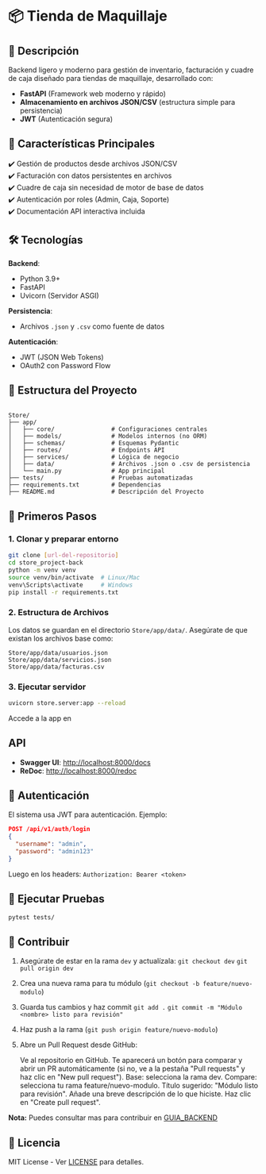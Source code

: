 # 📦 Tienda de Maquillaje

## 🚀 Descripción

Backend ligero y moderno para gestión de inventario, facturación y cuadre de caja diseñado para tiendas de maquillaje, desarrollado con:

- **FastAPI** (Framework web moderno y rápido)
- **Almacenamiento en archivos JSON/CSV** (estructura simple para persistencia)
- **JWT** (Autenticación segura)

## 🌟 Características Principales

✔️ Gestión de productos desde archivos JSON/CSV  
✔️ Facturación con datos persistentes en archivos  
✔️ Cuadre de caja sin necesidad de motor de base de datos  
✔️ Autenticación por roles (Admin, Caja, Soporte)  
✔️ Documentación API interactiva incluida  

## 🛠️ Tecnologías

**Backend**:
- Python 3.9+
- FastAPI
- Uvicorn (Servidor ASGI)

**Persistencia**:
- Archivos `.json` y `.csv` como fuente de datos

**Autenticación**:
- JWT (JSON Web Tokens)
- OAuth2 con Password Flow

## 📂 Estructura del Proyecto

```

Store/
├── app/
│   ├── core/                # Configuraciones centrales
│   ├── models/              # Modelos internos (no ORM)
│   ├── schemas/             # Esquemas Pydantic
│   ├── routes/              # Endpoints API
│   ├── services/            # Lógica de negocio
│   ├── data/                # Archivos .json o .csv de persistencia
│   └── main.py              # App principal
├── tests/                   # Pruebas automatizadas
├── requirements.txt         # Dependencias
├── README.md                # Descripción del Proyecto

````

## 🚀 Primeros Pasos

### 1. Clonar y preparar entorno

```bash
git clone [url-del-repositorio]
cd store_project-back
python -m venv venv
source venv/bin/activate  # Linux/Mac
venv\Scripts\activate     # Windows
pip install -r requirements.txt
````

### 2. Estructura de Archivos

Los datos se guardan en el directorio `Store/app/data/`. Asegúrate de que existan los archivos base como:

```
Store/app/data/usuarios.json
Store/app/data/servicios.json
Store/app/data/facturas.csv
```

### 3. Ejecutar servidor

```bash
uvicorn store.server:app --reload
```

Accede a la app en

## API

* **Swagger UI**: [http://localhost:8000/docs](http://localhost:8000/docs)
* **ReDoc**: [http://localhost:8000/redoc](http://localhost:8000/redoc)

## 🔐 Autenticación

El sistema usa JWT para autenticación. Ejemplo:

```json
POST /api/v1/auth/login
{
  "username": "admin",
  "password": "admin123"
}
```

Luego en los headers:
`Authorization: Bearer <token>`

## 🧪 Ejecutar Pruebas

```bash
pytest tests/
```

## 🤝 Contribuir

1. Asegúrate de estar en la rama `dev` y actualízala:
   `git checkout dev`
   `git pull origin dev`
2. Crea una nueva rama para tu módulo (`git checkout -b feature/nuevo-modulo`)
3. Guarda tus cambios y haz commit
   `git add .`
   `git commit -m "Módulo <nombre> listo para revisión"`
4. Haz push a la rama (`git push origin feature/nuevo-modulo`)
5. Abre un Pull Request desde GitHub:

    Ve al repositorio en GitHub.
    Te aparecerá un botón para comparar y abrir un PR automáticamente (si no, ve a la pestaña "Pull requests" y haz clic en "New pull request").
    Base: selecciona la rama dev.
    Compare: selecciona tu rama feature/nuevo-modulo.
    Título sugerido: "Módulo <nombre> listo para revisión".
    Añade una breve descripción de lo que hiciste.
    Haz clic en "Create pull request".

**Nota:** Puedes consultar mas para contribuir en [GUIA_BACKEND](GUIA_BACKEND.md)

## 📄 Licencia

MIT License - Ver [LICENSE](LICENSE) para detalles.
